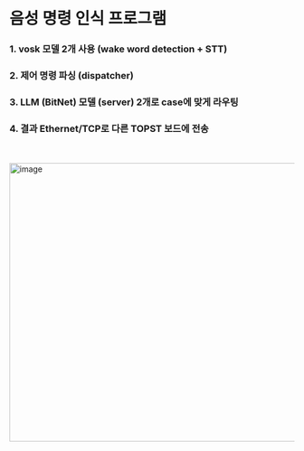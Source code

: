 # 음성 명령 인식 프로그램

### 1. vosk 모델 2개 사용 (wake word detection + STT)
### 2. 제어 명령 파싱 (dispatcher)
### 3. LLM (BitNet) 모델 (server) 2개로 case에 맞게 라우팅
### 4. 결과 Ethernet/TCP로 다른 TOPST 보드에 전송
<br><br>
<img width="729" height="493" alt="image" src="https://github.com/user-attachments/assets/c91254be-5a53-412e-92e0-83691a621d35" />
